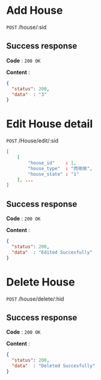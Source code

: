 # Add House

`POST` /house/:sid


## Success response

**Code** : `200 OK`

**Content** :

```json
{
  "status": 200,
  "data"  : "3"
}
```

# Edit House detail

`POST` /House/edit/:sid


``` json
[
    [
        "house_id"    : 1,
        "house_type"  : "而咳咳",
        "house_state" : "1"
    ], ...
]
```

## Success response

**Code** : `200 OK`

**Content** :

```json
{
  "status": 200,
  "data"  : "Edited Succesfully"
}
```

# Delete House 

`POST` /house/delete/:hid

## Success response

**Code** : `200 OK`

**Content** :

```json
{
  "status": 200,
  "data"  : "Deleted Succesfully"
}
```

